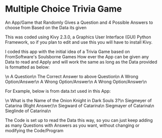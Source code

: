 # Multiple Choice Trivia Game
An App/Game that Randomly Gives a Question and 4 Possible Answers to choose from Based on the Data its given

This was coded using Kivy 2.3.0, a Graphics User Interface (GUI) Python Framework, so if you plan to edit and use this you will have to install Kivy.

I coded this app with the initial idea of a Trivia Game based on FromSoftware's Soulsborne Games
How ever the App can be given any Data to read and Apply and will work the same as long as the Data provided is formatted as below:

\n
A Question\n
The Correct Answer to above Question\n
A Wrong Option/Answer\n
A Wrong Option/Answer\n
A Wrong Option/Answer\n

For Example, below is from data.txt used in this App:

\n
What is the Name of the Onion Knight in Dark Souls 3?\n
Siegmeyer of Catarina (Right Answer)\n
Siegward of Catarina\n
Siegmayer of Catarina\n
Sieglinde of Catarina\n

The Code is set up to read the Data this way, so you can just keep adding as many Questions with Answers as you want, without changing or modifying the Code/Program



